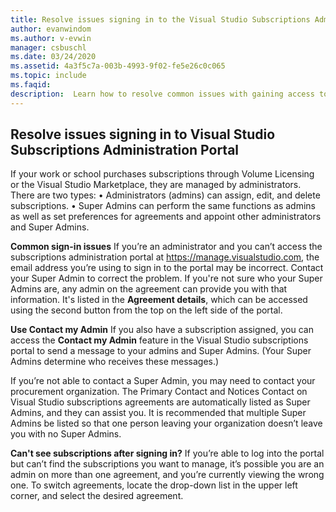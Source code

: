 ```yaml
---
title: Resolve issues signing in to the Visual Studio Subscriptions Administration Portal | Microsoft Docs
author: evanwindom
ms.author: v-evwin
manager: csbuschl
ms.date: 03/24/2020
ms.assetid: 4a3f5c7a-003b-4993-9f02-fe5e26c0c065
ms.topic: include
ms.faqid: 
description:  Learn how to resolve common issues with gaining access to the Visual Studio Subscriptions Administration Portal
---
```


## Resolve issues signing in to Visual Studio Subscriptions Administration Portal
If your work or school purchases subscriptions through Volume Licensing or the Visual Studio Marketplace, they are managed by administrators.  There are two types:
•	Administrators (admins) can assign, edit, and delete subscriptions.
•	Super Admins can perform the same functions as admins as well as set preferences for agreements and appoint other administrators and Super Admins.  

**Common sign-in issues**
If you’re an administrator and you can’t access the subscriptions administration portal at https://manage.visualstudio.com, the email address you’re using to sign in to the portal may be incorrect.  Contact your Super Admin to correct the problem.  If you're not sure who your Super Admins are, any admin on the agreement can provide you with that information.  It's listed in the **Agreement details**, which can be accessed using the second button from the top on the left side of the portal.

**Use Contact my Admin**
If you also have a subscription assigned, you can access the **Contact my Admin** feature in the Visual Studio subscriptions portal to send a message to your admins and Super Admins.  (Your Super Admins determine who receives these messages.)

If you’re not able to contact a Super Admin, you may need to contact your procurement organization.  The Primary Contact and Notices Contact on Visual Studio subscriptions agreements are automatically listed as Super Admins, and they can assist you.  It is recommended that multiple Super Admins be listed so that one person leaving your organization doesn’t leave you with no Super Admins.

**Can't see subscriptions after signing in?**
If you’re able to log into the portal but can’t find the subscriptions you want to manage, it’s possible you are an admin on more than one agreement, and you’re currently viewing the wrong one.  To switch agreements, locate the drop-down list in the upper left corner, and select the desired agreement.  
